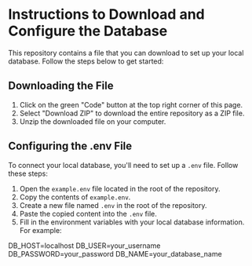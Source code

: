 # Instructions to Download and Configure the Database

This repository contains a file that you can download to set up your local database. Follow the steps below to get started:

## Downloading the File

1. Click on the green "Code" button at the top right corner of this page.
2. Select "Download ZIP" to download the entire repository as a ZIP file.
3. Unzip the downloaded file on your computer.

## Configuring the .env File

To connect your local database, you'll need to set up a `.env` file. Follow these steps:

1. Open the `example.env` file located in the root of the repository.
2. Copy the contents of `example.env`.
3. Create a new file named `.env` in the root of the repository.
4. Paste the copied content into the `.env` file.
5. Fill in the environment variables with your local database information. For example:

DB_HOST=localhost
DB_USER=your_username
DB_PASSWORD=your_password
DB_NAME=your_database_name